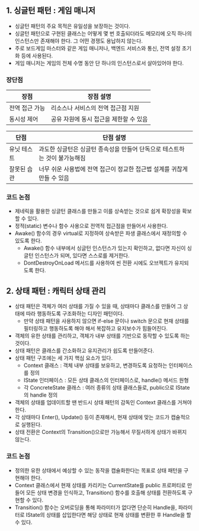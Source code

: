 ## 1. 싱글턴 패턴 : 게임 매니저

- 싱글턴 패턴의 주요 목적은 유일성을 보장하는 것이다.
- 싱글턴 패턴으로 구현된 클래스는 어떻게 몇 번 호출되더라도 메모리에 오직 하나의 인스턴스만 존재해야 한다. 그 어떤 경쟁도 용납하지 않는다.
- 주로 보드게임 마스터와 같은 게임 매니저나, 백엔드 서비스와 통신, 전역 설정 초기화 등에 사용된다.
- 게임 매니저는 게임의 전체 수명 동안 단 하나의 인스턴스로서 살아있어야 한다.

### 장단점

| 장점 | 장점 설명 |
| --- | --- |
| 전역 접근 가능 | 리소스나 서비스의 전역 접근점 지원 |
| 동시성 제어 | 공유 자원에 동시 접근을 제한할 수 있음 |

| 단점 | 단점 설명 |
| --- | --- |
| 유닛 테스트 | 과도한 싱글턴은 싱글턴 종속성을 만들어 단독으로 테스트하는 것이 불가능해짐 |
| 잘못된 습관 | 너무 쉬운 사용법에 전역 접근이 정교한 접근법 설계를 귀찮게 만들 수 있음 |

### 코드 논점

- 제네릭을 활용한 싱글턴 클래스를 만들고 이를 상속받는 것으로 쉽게 확장성을 확보할 수 있다.
- 정적(static) 변수나 함수 사용으로 전역적 접근점을 만들어서 사용한다.
- Awake() 함수의 경우 virtual로 지정하여 상속받은 파생 클래스에서 재정의할 수 있도록 한다.
    - Awake() 함수 내부에서 싱글턴 인스턴스가 있는지 확인하고, 없다면 자신이 싱글턴 인스턴스가 되며, 있다면 스스로를 제거한다.
    - DontDestroyOnLoad 메서드를 사용하여 씬 전환 시에도 오브젝트가 유지되도록 한다.

## 2. 상태 패턴 : 캐릭터 상태 관리

- 상태 패턴은 객체가 여러 상태를 가질 수 있을 때, 상태마다 클래스를 만들어 그 상태에 따라 행동하도록 구조화하는 디자인 패턴이다.
    - 만약 상태 패턴을 사용하지 않으면 if-else 문이나 switch 문으로 현재 상태를 필터링하고 행동하도록 해야 해서 복잡하고 유지보수가 힘들어진다.
- 객체의 유한 상태를 관리하고, 객체가 내부 상태를 기반으로 동작할 수 있도록 하는 것이다.
- 상태 패턴은 클래스를 간소화하고 유지관리가 쉽도록 만들어준다.
- 상태 패턴 구조에는 세 가지 핵심 요소가 있다.
    - Context 클래스 : 객체 내부 상태를 보유하고, 변경하도록 요청하는 인터페이스를 정의
    - IState 인터페이스 : 모든 상태 클래스의 인터페이스로, handle() 메서드 원형
    - 각 ConcreteState 클래스 : 여러 종류의 상태 클래스들로, public으로 IState의 handle 정의
- 객체의 상태를 업데이트할 땐 반드시 상태 패턴의 감독인 Context 클래스를 거쳐야 한다.
- 각 상태마다 Enter(), Update() 등이 존재해서, 현재 상태에 맞는 코드가 캡슐적으로 실행된다.
- 상태 전환은 Context의 Transition()으로만 가능해서 무질서하게 상태가 바뀌지 않는다.

### 코드 논점

- 정의한 유한 상태에서 예상할 수 있는 동작을 캡슐화한다는 목표로 상태 패턴을 구현해야 한다.
- Context 클래스에서 현재 상태를 카리키는 CurrentState를 public 프로퍼티로 만들어 모든 상태 변경을 인식하고, Transition() 함수를 호출해 상태를 전환하도록 구현할 수 있다.
- Transition() 함수는 오버로딩을 통해 파라미터가 없다면 단순히 Handle을, 파라미터로 IState의 상태를 삽입한다면 해당 상태로 현재 상태를 변환한 후 Handle을 할 수 있다.
